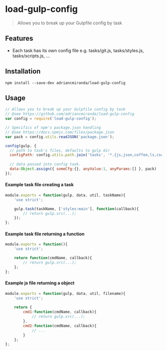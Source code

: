 # load-gulp-config
> Allows you to break up your Gulpfile config by task

## Features
- Each task has its own config file e.g. tasks/git.js, tasks/styles.js, tasks/scripts.js, ...


## Installation

```terminal
npm install --save-dev adriancmiranda/load-gulp-config
````

## Usage

```javascript
// Allows you to break up your Gulpfile config by task
// @see https://github.com/adriancmiranda/load-gulp-config
var config = require('load-gulp-config');

// Specifics of npm's package.json handling
// @see https://docs.npmjs.com/files/package.json
var pack = config.utils.readJSON('package.json');

config(gulp, {
  // path to task's files, defaults to gulp dir
  configPath: config.utils.path.join('tasks', '*.{js,json,coffee,ls,cson,yml,yaml}'),
  
  // data passed into config task.
  data:Object.assign({ someCfg:{}, anyValue:1, anyParams:[] }, pack)
});
```


#### Example task file creating a task

```javascript
module.exports = function(gulp, data, util, taskName){
	'use strict';

	gulp.task(taskName, ['styles:main'], function(callback){
		// return gulp.src(...);
	});
};
```

#### Example task file returning a function

```javascript
module.exports = function(){
	'use strict';

	return function(cmdName, callback){
		// return gulp.src(...);
	};
};
```


#### Example js file returning a object

```javascript
module.exports = function(gulp, data, util, filename){
	'use strict';
  
	return {
		cmd1:function(cmdName, callback){
			// return gulp.src(...);
		},
		cmd2:function(cmdName, callback){
			// ...
		}
	};
};
```

